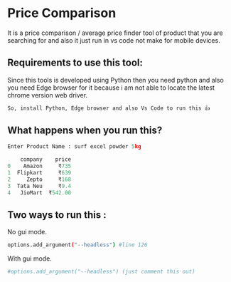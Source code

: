 # Price Comparison

It is a price comparison / average price finder tool of product that you are searching for and also it just run in vs code not make for mobile devices.

## Requirements to use this tool:

Since this tools is developed using Python then you need python and also you need Edge browser for it because i am not able to locate the latest chrome version web driver.

```bash
So, install Python, Edge browser and also Vs Code to run this 👍
```

## What happens when you run this?

```python
Enter Product Name : surf excel powder 5kg

    company    price
0    Amazon     ₹735
1  Flipkart     ₹639
2     Zepto     ₹168
3  Tata Neu     ₹9.4
4   JioMart  ₹542.00
```

## Two ways to run this :
No gui mode.

```bash
options.add_argument("--headless") #line 126
```

With gui mode.

```bash
#options.add_argument("--headless") (just comment this out)
```
